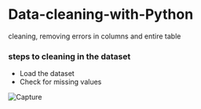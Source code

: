 # Data-cleaning-with-Python
cleaning, removing errors in columns and entire table

### steps to cleaning in the dataset
* Load the dataset
* Check for missing values

![Capture](https://github.com/user-attachments/assets/a2213158-68c5-402a-9713-b01a5ff09775)
